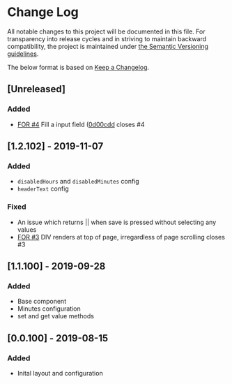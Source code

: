 # Change Log
All notable changes to this project will be documented in this file. For transparency into release cycles and in striving to maintain backward compatibility, the project is maintained under [the Semantic Versioning guidelines](https://semver.org/). 

The below format is based on [Keep a Changelog](http://keepachangelog.com/).

## [Unreleased]
### Added
 - [FOR #4](https://github.com/nj-coder/nj-timepicker/issues/4) Fill a input field ([0d00cdd](https://github.com/nj-coder/nj-timepicker/commit/0d00cdd) closes #4

## [1.2.102] - 2019-11-07 
### Added
 - `disabledHours` and `disabledMinutes` config
 - `headerText` config
### Fixed
 - An issue which returns || when save is pressed without selecting any values
 - [FOR #3](https://github.com/nj-coder/nj-timepicker/issues/3) DIV renders at top of page, irregardless of page scrolling closes #3

## [1.1.100] - 2019-09-28
### Added
 - Base component
 - Minutes configuration
 - set and get value methods
 
## [0.0.100] - 2019-08-15
### Added
 - Inital layout and configuration
